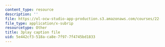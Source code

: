 ```yaml
---
content_type: resource
description: ''
file: https://ol-ocw-studio-app-production.s3.amazonaws.com/courses/22-01-introduction-to-nuclear-engineering-and-ionizing-radiation-fall-2016/5e442cf3518aca8e7f977f4745bd1833_jJSwWRaU9rA.srt
file_type: application/x-subrip
resourcetype: Other
title: 3play caption file
uid: 5e442cf3-518a-ca8e-7f97-7f4745bd1833
---
```

